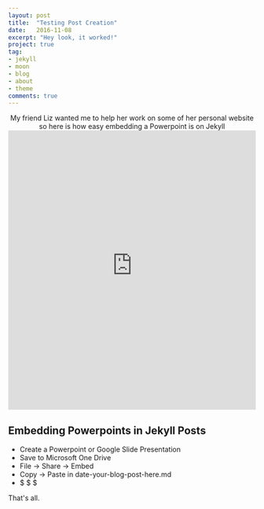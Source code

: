 ```yaml
---
layout: post
title:  "Testing Post Creation"
date:   2016-11-08
excerpt: "Hey look, it worked!"
project: true
tag:
- jekyll 
- moon
- blog
- about
- theme
comments: true
---
```


    
<center>My friend Liz wanted me to help her work on some of her personal website so here is how easy embedding a Powerpoint is on Jekyll</center>
 

<style>
.responsive-wrap iframe{ max-width: 100%;}
</style>
<div class="responsive-wrap">
<!-- this is the embed code provided by Google -->
  <iframe src="https://o365coloradoedu-my.sharepoint.com/personal/dang0146_colorado_edu/_layouts/15/WopiFrame.aspx?sourcedoc={dab90a2f-a984-4a56-90bf-c9bbcc1b0ee9}&action=embedview&wdAr=1.7777777777777777" frameborder="0" width="960" height="569" allowfullscreen="true" mozallowfullscreen="true" webkitallowfullscreen="true"></iframe>
<!-- Google embed ends -->
</div>




## Embedding Powerpoints in Jekyll Posts
* Create a Powerpoint or Google Slide Presentation
* Save to Microsoft One Drive
* File -> Share -> Embed 
* Copy -> Paste in date-your-blog-post-here.md
* $ $ $  
     
That's all.


